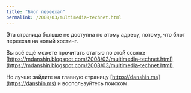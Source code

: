 ```yaml
---
title: "Блог переехал"
permalink: /2008/03/multimedia-technet.html
---
```

Эта страница больше не доступна по этому адресу, потому, что блог переехал на новый хостинг.

Вы всё ещё можете прочитать статью по этой ссылке [https://mdanshin.blogspot.com/2008/03/multimedia-technet.html](https://mdanshin.blogspot.com/2008/03/multimedia-technet.html).

Но лучше зайдите на главную страницу [https://danshin.ms](https://danshin.ms) и воспользуйтесь поиском.